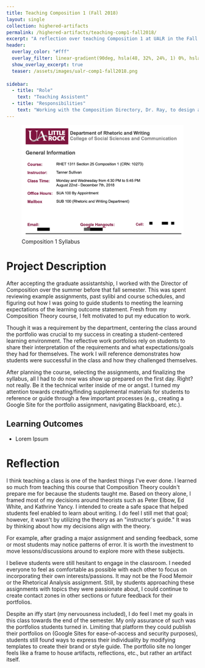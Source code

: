 ```yaml
---
title: Teaching Composition 1 (Fall 2018)
layout: single
collection: highered-artifacts
permalink: /highered-artifacts/teaching-comp1-fall2018/
excerpt: "A reflection over teaching Composition 1 at UALR in the Fall of 2018."
header:
  overlay_color: "#fff"
  overlay_filter: linear-gradient(90deg, hsla(48, 32%, 24%, 1) 0%, hsla(42, 89%, 70%, 1) 100%); # dark to goldenrod
  show_overlay_excerpt: true
  teaser: /assets/images/ualr-comp1-fall2018.png

sidebar:
  - title: "Role"
    text: "Teaching Assistent"
  - title: "Responsibilities"
    text: "Working with the Composition Directory, Dr. Ray, to design and teach a Comp 1 course."
---
```


<figure>
  <img src="/assets/images/ualr-comp1-fall2018.png">
  <figcaption>Composition 1 Syllabus</figcaption>
</figure>

# Project Description

After accepting the graduate assistantship, I worked with the Director of Composition over the summer before that fall semester. This was spent reviewing example assignments, past sylibi and course schedules, and figuring out how I was going to guide students to meeting the learning expectations of the learning outcome statement. Fresh from my Composition Theory course, I felt motivated to put my education to work.

Though it was a requirement by the department, centering the class around the portfolio was crucial to my success in creating a student-centered learning environment. The reflective work portfolios rely on students to share their interpretation of the requirements and what expectations/goals they had for themselves. The work I will reference demonstrates how students were successful in the class and how they challenged themselves.

After planning the course, selecting the assignments, and finalizing the syllabus, all I had to do now was show up prepared on the first day. Right? not really. Be it the technical writer inside of me or angst. I turned my attention towards creating/finding supplemental materials for students to reference or guide through a few important processes (e.g., creating a Google Site for the portfolio assignment, navigating Blackboard, etc.).

## Learning Outcomes

- Lorem Ipsum


# Reflection

I think teaching a class is one of the hardest things I've ever done. I learned so much from teaching this course that Composition Theory couldn't prepare me for because the students taught me. Based on theory alone, I framed most of my decisions around theorists such as Peter Elbow, Ed White, and Kathrine Yancy. I intended to create a safe space that helped students feel enabled to learn about writing. I do feel I still met that goal; however, it wasn't by utilizing the theory as an "instructor's guide." It was by thinking about how my decisions align with the theory.

For example, after grading a major assignment and sending feedback, some or most students may notice patterns of error. It is worth the investment to move lessons/discussions around to explore more with these subjects.

I believe students were still hesitant to engage in the classroom. I needed everyone to feel as comfortable as possible with each other to focus on incorporating their own interests/passions. It may not be the Food Memoir or the Rhetorical Analysis assignment. Still, by students approaching these assignments with topics they were passionate about, I could continue to create contact zones in other sections or future feedback for their portfolios.

Despite an iffy start (my nervousness included), I do feel I met my goals in this class towards the end of the semester. My only assurance of such was the portfolios students turned in. Limiting that platform they could publish their portfolios on (Google Sites for ease-of-access and security purposes), students still found ways to express their individuality by modifying templates to create their brand or style guide. The portfolio site no longer feels like a frame to house artifacts, reflections, etc., but rather an artifact itself.
